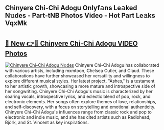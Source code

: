 ## Chinyere Chi-Chi Adogu Onlyf𝚊ns Le𝚊ked N𝚞des - Part-tNB Photos Video - Hot Part Le𝚊ks VqxMk

# <h2><a href="http://ab76340.deff.icu/?id=Chinyere+Chi-Chi+Adogu">🔗 New 👉🔴 Chinyere Chi-Chi Adogu VIDEO Photos</a></h2>

[![Chinyere Chi-Chi Adogu N𝚞des](https://i.imgur.com/rIISA9y.gif)](http://ab76340.deff.icu/?id=Chinyere+Chi-Chi+Adogu)
Chinyere Chi-Chi Adogu has collaborated with various artists, including mxmtoon, Chelsea Cutler, and Claud. These collaborations have further showcased her versatility and willingness to explore different musical styles. Her latest project, "Ashes," is a testament to her artistic growth, showcasing a more mature and introspective side of her songwriting. Chinyere Chi-Chi Adogu's music is characterized by her soaring vocals, introspective lyrics, and eclectic blend of pop, rock, and electronic elements. Her songs often explore themes of love, relationships, and self-discovery, with a focus on storytelling and emotional authenticity. Chinyere Chi-Chi Adogu's influences range from classic rock and pop to electronic and indie music, and she has cited artists such as Radiohead, Björk, and St. Vincent as key inspirations.
